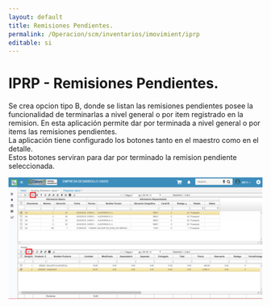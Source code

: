 ```yaml
---
layout: default
title: Remisiones Pendientes.  
permalink: /Operacion/scm/inventarios/imovimient/iprp
editable: si
---
```


# IPRP - Remisiones Pendientes.  

Se crea opcion tipo B, donde se listan las remisiones pendientes posee la funcionalidad de terminarlas a nivel general o por item registrado en la remision. 
En esta aplicación permite dar por terminada a nivel general o por items las remisiones pendientes.  
La aplicación tiene configurado los botones tanto en el maestro como en el detalle.  
Estos botones serviran para dar por terminado la remision pendiente seleccionada.  




![](iprp3.png)

